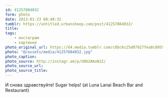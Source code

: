```yaml
---
id: 41257084032
form: photo
date: 2013-01-23 08:49:32
tumblr: https://untitled.urbansheep.com/post/41257084032/
title:
tags:
    - инстаграм
    - картинки
photo_original_url: https://64.media.tumblr.com/c8bc6c25d07927fea8c095932d6a398a/tumblr_mh2aqkwe4q1qz4wzio1_640.jpg
photo: "@/assets/media/41257084032.jpg"
photo_caption:
photo_source: http://instagr.am/p/U0D2AKoN2I/
photo_source_url:
photo_source_title:
---
```


<p>И снова здравствуйте! Sugar helps! (at Luna Lanai Beach Bar and Restaurant)</p>
